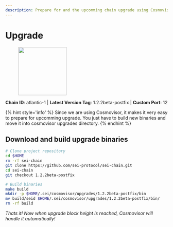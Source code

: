 ```yaml
---
description: Prepare for and the upcomming chain upgrade using Cosmovisor.
---
```


# Upgrade

<figure><img src="https://raw.githubusercontent.com/kj89/testnet_manuals/main/pingpub/logos/sei.png" width="150" alt=""><figcaption></figcaption></figure>

**Chain ID**: atlantic-1 | **Latest Version Tag**: 1.2.2beta-postfix | **Custom Port**: 12

{% hint style='info' %}
Since we are using Cosmovisor, it makes it very easy to prepare for upcomming upgrade.
You just have to build new binaries and move it into cosmovisor upgrades directory.
{% endhint %}

## Download and build upgrade binaries

```bash
# Clone project repository
cd $HOME
rm -rf sei-chain
git clone https://github.com/sei-protocol/sei-chain.git
cd sei-chain
git checkout 1.2.2beta-postfix

# Build binaries
make build
mkdir -p $HOME/.sei/cosmovisor/upgrades/1.2.2beta-postfix/bin
mv build/seid $HOME/.sei/cosmovisor/upgrades/1.2.2beta-postfix/bin/
rm -rf build
```

*Thats it! Now when upgrade block height is reached, Cosmovisor will handle it automatically!*
